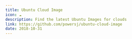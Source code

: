 ```yaml
---
title: Ubuntu Cloud Image
icon: ☁️
description: Find the latest Ubuntu Images for clouds
link: https://github.com/powersj/ubuntu-cloud-image
date: 2018-10-31
---
```

